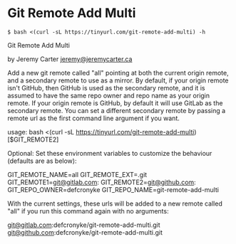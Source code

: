 # Git Remote Add Multi

```shell
$ bash <(curl -sL https://tinyurl.com/git-remote-add-multi) -h
```

Git Remote Add Multi

by Jeremy Carter <jeremy@jeremycarter.ca>

Add a new git remote called "all" pointing at both the current origin remote, and a secondary remote to use as
a mirror. By default, if your origin remote isn't GitHub, then GitHub is used as the secondary remote, and it is
assumed to have the same repo owner and repo name as your origin remote. If your origin remote is GitHub, by
default it will use GitLab as the secondary remote. You can set a different secondary remote by passing a remote
url as the first command line argument if you want.

usage: bash <(curl -sL https://tinyurl.com/git-remote-add-multi) [$GIT_REMOTE2]

Optional: Set these environment variables to customize the behaviour (defaults are as below):

GIT_REMOTE_NAME=all
GIT_REMOTE_EXT=.git
GIT_REMOTE1=git@gitlab.com:
GIT_REMOTE2=git@github.com:
GIT_REPO_OWNER=defcronyke
GIT_REPO_NAME=git-remote-add-multi

With the current settings, these urls will be added to a new remote called "all"
if you run this command again with no arguments:

git@gitlab.com:defcronyke/git-remote-add-multi.git
git@github.com:defcronyke/git-remote-add-multi.git
